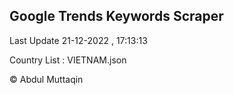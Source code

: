 

## Google Trends Keywords Scraper 
 
Last Update 21-12-2022 , 17:13:13

Country List :
VIETNAM.json



© Abdul Muttaqin 
